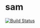 sam
===

[![Build Status](https://snap-ci.com/benoj/sam/branch/master/build_image)](https://snap-ci.com/benoj/sam/branch/master)
